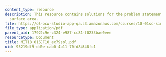 ```yaml
---
content_type: resource
description: This resource contains solutions for the problem statements related to
  surface area.
file: https://ol-ocw-studio-app-qa.s3.amazonaws.com/courses/18-01sc-single-variable-calculus-fall-2010/95219df9dd0ecab04b1170fd84348fc1_MIT18_01SCF10_ex79sol.pdf
file_type: application/pdf
parent_uid: 17929c9e-c324-e987-cc81-f0233bae0eee
resourcetype: Document
title: MIT18_01SCF10_ex79sol.pdf
uid: 95219df9-dd0e-cab0-4b11-70fd84348fc1
---
```

